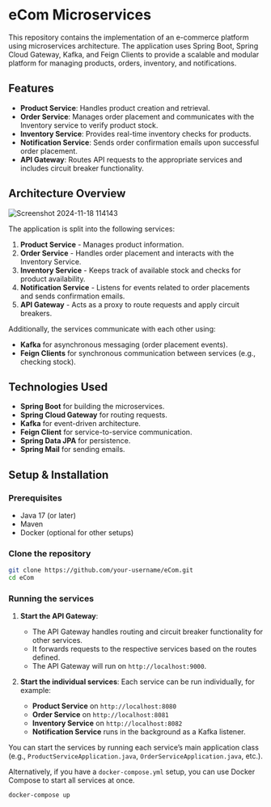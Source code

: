 # eCom Microservices

This repository contains the implementation of an e-commerce platform using microservices architecture. The application uses Spring Boot, Spring Cloud Gateway, Kafka, and Feign Clients to provide a scalable and modular platform for managing products, orders, inventory, and notifications.

## Features

- **Product Service**: Handles product creation and retrieval.
- **Order Service**: Manages order placement and communicates with the Inventory service to verify product stock.
- **Inventory Service**: Provides real-time inventory checks for products.
- **Notification Service**: Sends order confirmation emails upon successful order placement.
- **API Gateway**: Routes API requests to the appropriate services and includes circuit breaker functionality.

## Architecture Overview

![Screenshot 2024-11-18 114143](https://github.com/user-attachments/assets/d18205f7-d5ad-46ca-8f2d-d9a9803218b5)


The application is split into the following services:

1. **Product Service** - Manages product information.
2. **Order Service** - Handles order placement and interacts with the Inventory Service.
3. **Inventory Service** - Keeps track of available stock and checks for product availability.
4. **Notification Service** - Listens for events related to order placements and sends confirmation emails.
5. **API Gateway** - Acts as a proxy to route requests and apply circuit breakers.

Additionally, the services communicate with each other using:

- **Kafka** for asynchronous messaging (order placement events).
- **Feign Clients** for synchronous communication between services (e.g., checking stock).

## Technologies Used

- **Spring Boot** for building the microservices.
- **Spring Cloud Gateway** for routing requests.
- **Kafka** for event-driven architecture.
- **Feign Client** for service-to-service communication.
- **Spring Data JPA** for persistence.
- **Spring Mail** for sending emails.

## Setup & Installation

### Prerequisites

- Java 17 (or later)
- Maven
- Docker (optional for other setups)

### Clone the repository

```bash
git clone https://github.com/your-username/eCom.git
cd eCom
```

### Running the services

1. **Start the API Gateway**:
    - The API Gateway handles routing and circuit breaker functionality for other services.
    - It forwards requests to the respective services based on the routes defined.
    - The API Gateway will run on `http://localhost:9000`.

2. **Start the individual services**:
    Each service can be run individually, for example:
    - **Product Service** on `http://localhost:8080`
    - **Order Service** on `http://localhost:8081`
    - **Inventory Service** on `http://localhost:8082`
    - **Notification Service** runs in the background as a Kafka listener.

You can start the services by running each service’s main application class (e.g., `ProductServiceApplication.java`, `OrderServiceApplication.java`, etc.).

Alternatively, if you have a `docker-compose.yml` setup, you can use Docker Compose to start all services at once.

```bash
docker-compose up
```
